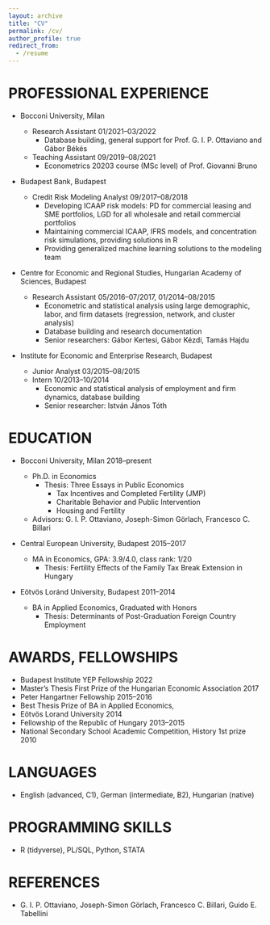 ```yaml
---
layout: archive
title: "CV"
permalink: /cv/
author_profile: true
redirect_from:
  - /resume
---
```


PROFESSIONAL EXPERIENCE
======
* Bocconi University, Milan	
	* Research Assistant	01/2021–03/2022
		* Database building, general support for Prof. G. I. P. Ottaviano and Gábor Békés
	* Teaching Assistant	09/2019–08/2021
		* Econometrics 20203 course (MSc level) of Prof. Giovanni Bruno
		
		
* Budapest Bank, Budapest
	* Credit Risk Modeling Analyst	09/2017–08/2018
		* Developing ICAAP risk models: PD for commercial leasing and SME portfolios, LGD for all wholesale and retail commercial portfolios
		* Maintaining commercial ICAAP, IFRS models, and concentration risk simulations, providing solutions in R
		* Providing generalized machine learning solutions to the modeling team


* Centre for Economic and Regional Studies, Hungarian Academy of Sciences, Budapest
	* Research Assistant	05/2016–07/2017, 01/2014–08/2015
		* Econometric and statistical analysis using large demographic, labor, and firm datasets (regression, network, and cluster analysis)
		* Database building and research documentation
		* Senior researchers: Gábor Kertesi, Gábor Kézdi, Tamás Hajdu
		
* Institute for Economic and Enterprise Research, Budapest
	* Junior Analyst	03/2015–08/2015
	* Intern	10/2013–10/2014
		* Economic and statistical analysis of employment and firm dynamics, database building
		* Senior researcher: István János Tóth 

EDUCATION
======
* Bocconi University, Milan	2018–present
	* Ph.D. in Economics
		* Thesis: Three Essays in Public Economics
			* Tax Incentives and Completed Fertility (JMP)
			* Charitable Behavior and Public Intervention
			* Housing and Fertility
	* Advisors: G. I. P. Ottaviano, Joseph-Simon Görlach, Francesco C. Billari

* Central European University, Budapest	2015–2017
	* MA in Economics, GPA: 3.9/4.0, class rank: 1/20
		* Thesis: Fertility Effects of the Family Tax Break Extension in Hungary

* Eötvös Loránd University, Budapest	2011–2014
	* BA in Applied Economics, Graduated with Honors
		* Thesis: Determinants of Post-Graduation Foreign Country Employment


AWARDS, FELLOWSHIPS
======
* Budapest Institute YEP Fellowship	2022
* Master’s Thesis First Prize of the Hungarian Economic Association	2017
* Peter Hangartner Fellowship	2015–2016
* Best Thesis Prize of BA in Applied Economics, 
* Eötvös Lorand University	2014
* Fellowship of the Republic of Hungary	2013–2015
* National Secondary School Academic Competition, History 1st prize	2010

LANGUAGES
======
* English (advanced, C1), German (intermediate, B2), Hungarian (native)

PROGRAMMING SKILLS
======
* R (tidyverse), PL/SQL, Python, STATA

REFERENCES
======
* G. I. P. Ottaviano, Joseph-Simon Görlach, Francesco C. Billari, Guido E. Tabellini